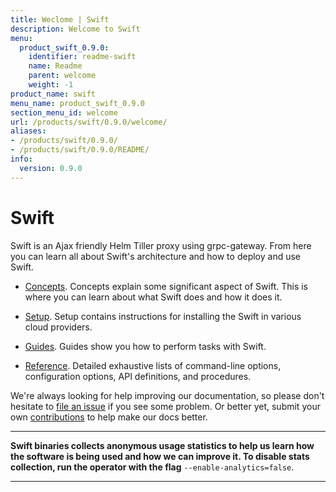 ```yaml
---
title: Weclome | Swift
description: Welcome to Swift
menu:
  product_swift_0.9.0:
    identifier: readme-swift
    name: Readme
    parent: welcome
    weight: -1
product_name: swift
menu_name: product_swift_0.9.0
section_menu_id: welcome
url: /products/swift/0.9.0/welcome/
aliases:
- /products/swift/0.9.0/
- /products/swift/0.9.0/README/
info:
  version: 0.9.0
---
```


# Swift
Swift is an Ajax friendly Helm Tiller proxy using grpc-gateway. From here you can learn all about Swift's architecture and how to deploy and use Swift.

- [Concepts](/products/swift/0.9.0/concepts/). Concepts explain some significant aspect of Swift. This is where you can learn about what Swift does and how it does it.

- [Setup](/products/swift/0.9.0/setup/). Setup contains instructions for installing
  the Swift in various cloud providers.

- [Guides](/products/swift/0.9.0/guides/). Guides show you how to perform tasks with Swift.

- [Reference](/products/swift/0.9.0/reference/). Detailed exhaustive lists of
command-line options, configuration options, API definitions, and procedures.

We're always looking for help improving our documentation, so please don't hesitate to [file an issue](https://github.com/appscode/swift/issues/new) if you see some problem. Or better yet, submit your own [contributions](/products/swift/0.9.0/CONTRIBUTING) to help
make our docs better.

---

**Swift binaries collects anonymous usage statistics to help us learn how the software is being used and how we can improve it. To disable stats collection, run the operator with the flag** `--enable-analytics=false`.

---
